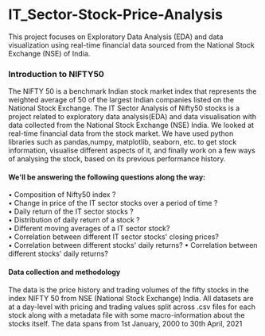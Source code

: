 # IT_Sector-Stock-Price-Analysis
This project focuses on Exploratory Data Analysis (EDA) and data visualization using real-time financial data sourced from the National Stock Exchange (NSE) of India.

### Introduction to NIFTY50
The NIFTY 50 is a benchmark Indian stock market index that represents the weighted average of 50 of the largest Indian companies listed on the National Stock Exchange. The IT Sector Analysis of Nifty50 stocks is a project related to exploratory data analysis(EDA) and data visualisation with data collected from the National Stock Exchange (NSE) India. We looked at real-time financial data from the stock market. We have used python libraries such as pandas,numpy, matplotlib, seaborn, etc. to get stock information, visualise different aspects of it, and finally work on a few ways of analysing the stock, based on its previous performance history.

#### We'll be answering the following questions along the way:
• Composition of Nifty50 index ?           
• Change in price of the IT sector stocks over a period of time ?                 
• Daily return of the IT sector stocks ?                 
• Distribution of daily return of a stock ?                 
• Different moving averages of a IT sector stock?                 
• Correlation between different IT sector stocks' closing prices?                 
• Correlation between different stocks' daily returns? • Correlation between different stocks' daily returns?                

#### Data collection and methodology
The data is the price history and trading volumes of the fifty stocks in the index NIFTY 50 from NSE (National Stock Exchange) India. All datasets are at a day-level with pricing and trading values split across .csv files for each stock along with a metadata file with some macro-information about the stocks itself. The data spans from 1st January, 2000 to 30th April, 2021
